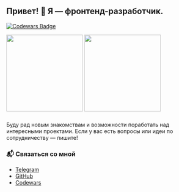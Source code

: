 <!--## Hi there 👋

<p>
  <img src="https://www.codewars.com/users/CrabF/badges/large" />
</p>

🔭 I’m currently working on codewars to get kyu higher. Im started on from 7kyu on last week August 2024. My purpouse - about 5-4kyu to October this year.

I’m working on <a href='https://github.com/azawert/modji-frontend'> pet project</a> - CRM for hotels for pets. So as i’m not merged in main while, here you can see <a href='https://github.com/azawert/modji-frontend/tree/feat/card_for_pet'>my branch</a>. In project i learned new stack: React-hook-form, Tailwind, MUI, Vite.

I keep learning
-->
<!--

Here are some ideas to get you started:

- 🔭 I’m currently working on ...
- 🌱 I’m currently learning ...
- 👯 I’m looking to collaborate on ...
- 🤔 I’m looking for help with ...
- 💬 Ask me about ...
- 📫 How to reach me: ...
- 😄 Pronouns: ...
- ⚡ Fun fact: ...
-->
## Привет! 👋 Я — фронтенд-разработчик.

[![Codewars Badge](https://www.codewars.com/users/CrabF/badges/large)](https://www.codewars.com/users/CrabF)

<div>
  <img height="200" src="https://github-readme-stats.vercel.app/api/top-langs/?username=CrabF&layout=compact&theme=outrun&langs_count=10" />
  <img height="200" src="https://github-readme-stats.vercel.app/api?username=CrabF&count_private=true&include_all_commits=true&theme=outrun" />
</div>


### 
Буду рад новым знакомствам и возможности поработать над интересными проектами. Если у вас есть вопросы или идеи по сотрудничеству — пишите!

### 📬 Связаться со мной
- [Telegram](https://t.me/hokrdak)
- [GitHub](https://github.com/CrabF)
- [Codewars](https://www.codewars.com/users/CrabF)
